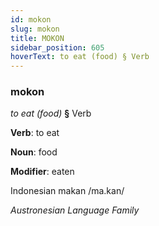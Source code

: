 ```yaml
---
id: mokon
slug: mokon
title: MOKON
sidebar_position: 605
hoverText: to eat (food) § Verb
---
```


### mokon

*to eat (food)* **§** Verb

**Verb**: to eat

**Noun**: food

**Modifier**: eaten

Indonesian makan /ma.kan/

*Austronesian Language Family*